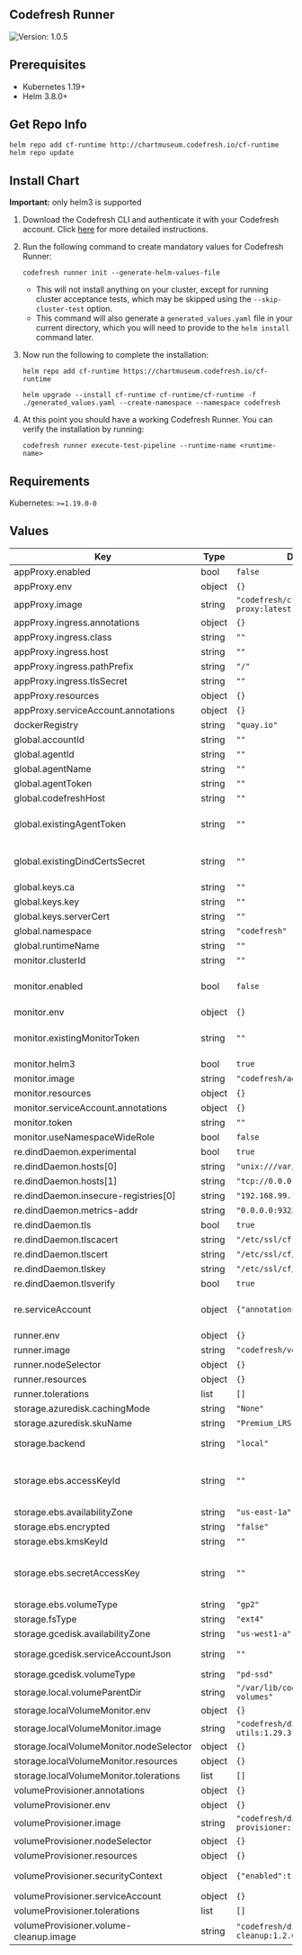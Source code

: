 ## Codefresh Runner

![Version: 1.0.5](https://img.shields.io/badge/Version-1.0.5-informational?style=flat-square)

## Prerequisites

- Kubernetes 1.19+
- Helm 3.8.0+

## Get Repo Info

```console
helm repo add cf-runtime http://chartmuseum.codefresh.io/cf-runtime
helm repo update
```

## Install Chart

**Important:** only helm3 is supported

1. Download the Codefresh CLI and authenticate it with your Codefresh account. Click [here](https://codefresh-io.github.io/cli/getting-started/) for more detailed instructions.
2. Run the following command to create mandatory values for Codefresh Runner:

    ```console
    codefresh runner init --generate-helm-values-file
    ```

   * This will not install anything on your cluster, except for running cluster acceptance tests, which may be skipped using the `--skip-cluster-test` option.
   * This command will also generate a `generated_values.yaml` file in your current directory, which you will need to provide to the `helm install` command later.
3. Now run the following to complete the installation:

    ```console
    helm repo add cf-runtime https://chartmuseum.codefresh.io/cf-runtime

    helm upgrade --install cf-runtime cf-runtime/cf-runtime -f ./generated_values.yaml --create-namespace --namespace codefresh
    ```
4. At this point you should have a working Codefresh Runner. You can verify the installation by running:
    ```console
    codefresh runner execute-test-pipeline --runtime-name <runtime-name>
    ```

## Requirements

Kubernetes: `>=1.19.0-0`

## Values

| Key | Type | Default | Description |
|-----|------|---------|-------------|
| appProxy.enabled | bool | `false` | Enable app-proxy |
| appProxy.env | object | `{}` |  |
| appProxy.image | string | `"codefresh/cf-app-proxy:latest"` | Set app-proxy image |
| appProxy.ingress.annotations | object | `{}` | Set extra annotations for ingress object |
| appProxy.ingress.class | string | `""` | Set ingress class |
| appProxy.ingress.host | string | `""` | Set DNS hostname the ingress will use |
| appProxy.ingress.pathPrefix | string | `"/"` | Set path prefix for ingress |
| appProxy.ingress.tlsSecret | string | `""` | Set k8s tls secret for the ingress object |
| appProxy.resources | object | `{}` |  |
| appProxy.serviceAccount.annotations | object | `{}` |  |
| dockerRegistry | string | `"quay.io"` | Set docker registry prefix for the runtime images |
| global.accountId | string | `""` |  |
| global.agentId | string | `""` |  |
| global.agentName | string | `""` |  |
| global.agentToken | string | `""` |  |
| global.codefreshHost | string | `""` |  |
| global.existingAgentToken | string | `""` | Existing secret (name-of-existing-secret) with API token from Codefresh (supersedes value for global.agentToken; secret must contain `codefresh.token` key) |
| global.existingDindCertsSecret | string | `""` | Existing secret (name has to be `codefresh-certs-server`) (supersedes value for global.keys; secret must contain `server-cert.pem` `server-key.pem` and `ca.pem`` keys) |
| global.keys.ca | string | `""` |  |
| global.keys.key | string | `""` |  |
| global.keys.serverCert | string | `""` |  |
| global.namespace | string | `"codefresh"` |  |
| global.runtimeName | string | `""` |  |
| monitor.clusterId | string | `""` | Cluster name as it registered in account |
| monitor.enabled | bool | `false` | Enable monitor Ref: https://codefresh.io/docs/docs/installation/codefresh-runner/#install-monitoring-component |
| monitor.env | object | `{}` |  |
| monitor.existingMonitorToken | string | `""` | Set Existing secret (name-of-existing-secret) with API token from Codefresh (supersedes value of monitor.token; secret must contain `codefresh.token` key) |
| monitor.helm3 | bool | `true` | keep true as default! |
| monitor.image | string | `"codefresh/agent:stable"` | Set monitor image |
| monitor.resources | object | `{}` |  |
| monitor.serviceAccount.annotations | object | `{}` |  |
| monitor.token | string | `""` | API token from Codefresh |
| monitor.useNamespaceWideRole | bool | `false` | Use ClusterRole (`false`) or Role (`true`) RBAC |
| re.dindDaemon.experimental | bool | `true` |  |
| re.dindDaemon.hosts[0] | string | `"unix:///var/run/docker.sock"` |  |
| re.dindDaemon.hosts[1] | string | `"tcp://0.0.0.0:1300"` |  |
| re.dindDaemon.insecure-registries[0] | string | `"192.168.99.100:5000"` |  |
| re.dindDaemon.metrics-addr | string | `"0.0.0.0:9323"` |  |
| re.dindDaemon.tls | bool | `true` |  |
| re.dindDaemon.tlscacert | string | `"/etc/ssl/cf-client/ca.pem"` |  |
| re.dindDaemon.tlscert | string | `"/etc/ssl/cf/server-cert.pem"` |  |
| re.dindDaemon.tlskey | string | `"/etc/ssl/cf/server-key.pem"` |  |
| re.dindDaemon.tlsverify | bool | `true` |  |
| re.serviceAccount | object | `{"annotations":{}}` | Set annotation on engine Service Account Ref: https://codefresh.io/docs/docs/administration/codefresh-runner/#injecting-aws-arn-roles-into-the-cluster |
| runner.env | object | `{}` | Add additional env vars |
| runner.image | string | `"codefresh/venona:1.9.14"` | Set runner image |
| runner.nodeSelector | object | `{}` | Set runner node selector |
| runner.resources | object | `{}` | Set runner requests and limits |
| runner.tolerations | list | `[]` | Set runner tolerations |
| storage.azuredisk.cachingMode | string | `"None"` |  |
| storage.azuredisk.skuName | string | `"Premium_LRS"` | Set storage type (`Premium_LRS`) |
| storage.backend | string | `"local"` | Set backend volume type (`local`/`ebs`/`ebs-csi`/`gcedisk`/`azuredisk`) |
| storage.ebs.accessKeyId | string | `""` | Set AWS_ACCESS_KEY_ID for volume-provisioner (optional) Ref: https://codefresh.io/docs/docs/installation/codefresh-runner/#dind-volume-provisioner-permissions |
| storage.ebs.availabilityZone | string | `"us-east-1a"` | Set EBS volumes availability zone (required) |
| storage.ebs.encrypted | string | `"false"` | Enable encryption (optional) |
| storage.ebs.kmsKeyId | string | `""` | Set KMS encryption key ID (optional) |
| storage.ebs.secretAccessKey | string | `""` | Set AWS_SECRET_ACCESS_KEY for volume-provisioner (optional) Ref: https://codefresh.io/docs/docs/installation/codefresh-runner/#dind-volume-provisioner-permissions |
| storage.ebs.volumeType | string | `"gp2"` | Set EBS volume type (`gp2`/`gp3`/`io1`) (required) |
| storage.fsType | string | `"ext4"` | Set filesystem type (`ext4`/`xfs`) |
| storage.gcedisk.availabilityZone | string | `"us-west1-a"` | Set GCP volume availability zone |
| storage.gcedisk.serviceAccountJson | string | `""` | Set Google SA JSON key for volume-provisioner (optional) |
| storage.gcedisk.volumeType | string | `"pd-ssd"` | Set GCP volume backend type (`pd-ssd`/`pd-standard`) |
| storage.local.volumeParentDir | string | `"/var/lib/codefresh/dind-volumes"` | Set volume path on the host filesystem |
| storage.localVolumeMonitor.env | object | `{}` |  |
| storage.localVolumeMonitor.image | string | `"codefresh/dind-volume-utils:1.29.3"` | Set `dind-lv-monitor` image |
| storage.localVolumeMonitor.nodeSelector | object | `{}` |  |
| storage.localVolumeMonitor.resources | object | `{}` |  |
| storage.localVolumeMonitor.tolerations | list | `[]` |  |
| volumeProvisioner.annotations | object | `{}` |  |
| volumeProvisioner.env | object | `{}` | Add additional env vars |
| volumeProvisioner.image | string | `"codefresh/dind-volume-provisioner:1.33.3"` | Set volume-provisioner image |
| volumeProvisioner.nodeSelector | object | `{}` | Set volume-provisioner node selector |
| volumeProvisioner.resources | object | `{}` | Set volume-provisioner requests and limits |
| volumeProvisioner.securityContext | object | `{"enabled":true}` | Enable volume-provisioner pod's security context (running as non root user) |
| volumeProvisioner.serviceAccount | object | `{}` | Set annotation on volume-provisioner Service Account |
| volumeProvisioner.tolerations | list | `[]` | Set volume-provisioner tolerations |
| volumeProvisioner.volume-cleanup.image | string | `"codefresh/dind-volume-cleanup:1.2.0"` | Set `dind-volume-cleanup` image |
